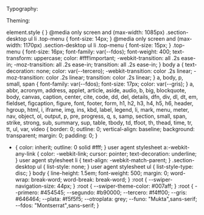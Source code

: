 Typography:


Theming:

element.style {
}
@media only screen and (max-width: 1085px)
.section-desktop ul li .top-menu {
    font-size: 14px;
}
@media only screen and (max-width: 1170px)
.section-desktop ul li .top-menu {
    font-size: 15px;
}
.top-menu {
    font-size: 16px;
    font-family: var(--fdos);
    font-weight: 400;
    text-transform: uppercase;
    color: #fff!important;
    -webkit-transition: all .2s ease-in;
    -moz-transition: all .2s ease-in;
    transition: all .2s ease-in;
}
body a {
    text-decoration: none;
    color: var(--tercero);
    -webkit-transition: color .2s linear;
    -moz-transition: color .2s linear;
    transition: color .2s linear;
}
a, body, p, small, span {
    font-family: var(--fdos);
    font-size: 17px;
    color: var(--gris);
}
a, abbr, acronym, address, applet, article, aside, audio, b, big, blockquote, body, canvas, caption, center, cite, code, dd, del, details, dfn, div, dl, dt, em, fieldset, figcaption, figure, font, footer, form, h1, h2, h3, h4, h5, h6, header, hgroup, html, i, iframe, img, ins, kbd, label, legend, li, mark, menu, meter, nav, object, ol, output, p, pre, progress, q, s, samp, section, small, span, strike, strong, sub, summary, sup, table, tbody, td, tfoot, th, thead, time, tr, tt, ul, var, video {
    border: 0;
    outline: 0;
    vertical-align: baseline;
    background: transparent;
    margin: 0;
    padding: 0;
}
* {
    color: inherit;
    outline: 0 solid #fff;
}
user agent stylesheet
a:-webkit-any-link {
    color: -webkit-link;
    cursor: pointer;
    text-decoration: underline;
}
user agent stylesheet
li {
    text-align: -webkit-match-parent;
}
.section-desktop ul {
    list-style: none;
}
user agent stylesheet
ul {
    list-style-type: disc;
}
body {
    line-height: 1.5em;
    font-weight: 500;
    margin: 0;
    word-wrap: break-word;
    word-break: break-word;
}
:root {
    --swiper-navigation-size: 44px;
}
:root {
    --swiper-theme-color: #007aff;
}
:root {
    --primero: #454545;
    --segundo: #b90000;
    --tercero: #f4ff00;
    --gris: #646464;
    --plata: #f5f5f5;
    --otroplata: grey;
    --funo: "Mukta",sans-serif;
    --fdos: "Montserrat",sans-serif;
}